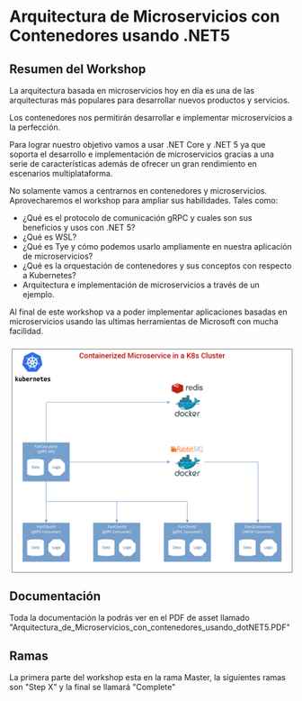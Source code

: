 # Arquitectura de Microservicios con Contenedores usando .NET5

## Resumen del Workshop

La arquitectura basada en microservicios hoy en día es una de las arquitecturas más populares para desarrollar nuevos productos y servicios.

Los contenedores nos permitirán desarrollar e implementar microservicios a la perfección.

Para lograr nuestro objetivo vamos a usar .NET Core y .NET 5 ya que soporta el desarrollo e implementación de microservicios gracias a una serie de características además de ofrecer un gran rendimiento en escenarios multiplataforma.

No solamente vamos a centrarnos en contenedores y microservicios. Aprovecharemos el workshop para ampliar sus habilidades. Tales como:

* ¿Qué es el protocolo de comunicación gRPC y cuales son sus beneficios y usos con .NET 5?
* ¿Qué es WSL?
* ¿Qué es Tye y cómo podemos usarlo ampliamente en nuestra aplicación de microservicios?
* ¿Qué es la orquestación de contenedores y sus conceptos con respecto a Kubernetes?
*  Arquitectura e implementación de microservicios a través de un ejemplo.

Al final de este workshop va a poder implementar aplicaciones basadas en microservicios usando las ultimas herramientas de Microsoft con mucha facilidad.

<img align="center" src="/asset/diagrama.png">

## Documentación

Toda la documentación la podrás ver en el PDF de asset llamado "Arquitectura_de_Microservicios_con_contenedores_usando_dotNET5.PDF"

## Ramas

La primera parte del workshop esta en la rama Master, la siguientes ramas son "Step X" y la final se llamará "Complete"
